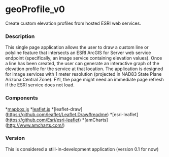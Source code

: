 # geoProfile_v0
Create custom elevation profiles from hosted ESRI web services.

### Description
This single page application allows the user to draw a custom line or polyline feature that intersects an ESRI ArcGIS for Server web service endpoint (specifically, an image service containing elevation values).  Once a line has been created, the user can generate an interactive graph of the elevation profile for the service at that location.  The application is designed for image services with 1 meter resolution (projected in NAD83 State Plane Arizona Central Zone).  FYI, the page might need an immediate page refresh if the ESRI service does not load.

### Components
*[mapbox.js](https://www.mapbox.com/mapbox.js/api/v2.2.1/)
*[leaflet.js](http://leafletjs.com/)
*[leaflet-draw] (https://github.com/leaflet/Leaflet.Draw#readme)
*[esri-leaflet] (https://github.com/Esri/esri-leaflet)
*[amCharts] (http://www.amcharts.com/)

### Version
This is considered a still-in-development application (version 0.1 for now)
